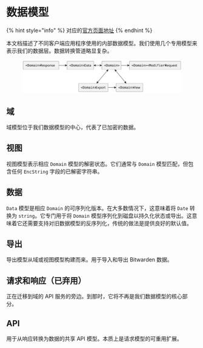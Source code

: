 # 数据模型

{% hint style="info" %}
对应的[官方页面地址](https://contributing.bitwarden.com/architecture/clients/data-model)
{% endhint %}

本文档描述了不同客户端应用程序使用的内部数据模型。我们使用几个专用模型来表示我们的数据层。数据转换管道略显复杂。

<div align="left">

<figure><img src="../../.gitbook/assets/Data-Model.svg" alt=""><figcaption></figcaption></figure>

</div>

## 域 <a href="#domain" id="domain"></a>

域模型位于我们数据模型的中心，代表了已加密的数据。

## 视图 <a href="#view" id="view"></a>

视图模型表示相应 `Domain` 模型的解密状态。它们通常与 `Domain` 模型匹配，但包含任何 `EncString` 字段的已解密字符串。

## 数据 <a href="#data" id="data"></a>

`Data` 模型是相应 `Domain` 的可序列化版本。在大多数情况下，这意味着将 `Date` 转换为 `string`。它专门用于将 `Domain` 模型序列化到磁盘以持久化状态或导出。这意味着它还需要支持对旧数据模型的反序列化，传统的做法是提供良好的默认值。

## 导出 <a href="#export" id="export"></a>

导出模型从域或视图模型构建而来。用于导入和导出 Bitwarden 数据。

## 请求和响应（已弃用） <a href="#request-and-response-deprecated" id="request-and-response-deprecated"></a>

正在迁移到域的 API 服务的旁边。到那时，它将不再是我们数据模型的核心部分。

## API <a href="#api" id="api"></a>

用于从响应转换为数据的共享 API 模型。本质上是请求模型的可重用扩展。

